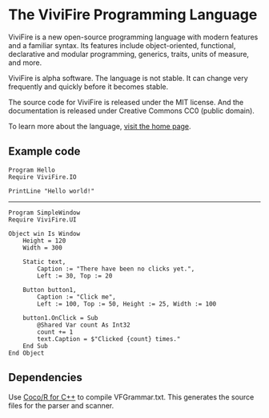 # The ViviFire Programming Language

ViviFire is a new open-source programming language with modern features and
a familiar syntax.  Its features include object-oriented, functional,
declarative and modular programming, generics, traits, units of measure, and
more.

ViviFire is alpha software.  The language is not stable.  It can change very
frequently and quickly before it becomes stable.

The source code for ViviFire is released under the MIT license.  And the
documentation is released under Creative Commons CC0 (public domain).

To learn more about the language, [visit the home page](http://vivifire.com).

## Example code

```text
Program Hello
Require ViviFire.IO

PrintLine "Hello world!"
```
---
```text
Program SimpleWindow
Require ViviFire.UI

Object win Is Window
    Height = 120
    Width = 300

    Static text,
        Caption := "There have been no clicks yet.",
        Left := 30, Top := 20

    Button button1,
        Caption := "Click me",
        Left := 100, Top := 50, Height := 25, Width := 100

    button1.OnClick = Sub
        @Shared Var count As Int32
        count += 1
        text.Caption = $"Clicked {count} times."
    End Sub
End Object
```

## Dependencies

Use [Coco/R for C++](https://ssw.jku.at/Research/Projects/Coco/) to compile
VFGrammar.txt.  This generates the source files for the parser and scanner.
